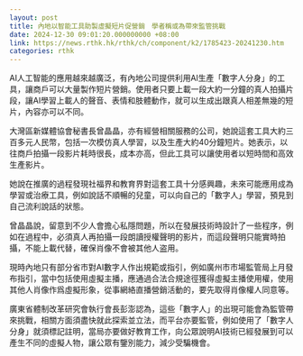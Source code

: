 ```yaml
---
layout: post
title: 內地以智能工具助製虛擬短片促營銷　學者稱或為帶來監管挑戰
date: 2024-12-30 09:01:20.000000000 +08:00
link: https://news.rthk.hk/rthk/ch/component/k2/1785423-20241230.htm
categories: rthk
---
```


AI人工智能的應用越來越廣泛，有內地公司提供利用AI生產「數字人分身」的工具，讓商戶可以大量製作短片營銷。使用者只要上載一段大約一分鐘的真人拍攝片段，讓AI學習上載人的聲音、表情和肢體動作，就可以生成出跟真人相差無幾的短片，內容亦可以不同。

大灣區新媒體協會秘書長曾晶晶，亦有經營相關服務的公司，她說這套工具大約三百多元人民幣，包括一次模仿真人學習，以及生產大約40分鐘短片。她表示，以往商戶拍攝一段影片耗時很長，成本亦高，但此工具可以讓使用者以短時間和高效生產影片。

她說在推廣的過程發現社福界和教育界對這套工具十分感興趣，未來可能應用成為學習或治療工具，例如說話不順暢的兒童，可以向自己的「數字人」學習，預見到自己流利說話的狀態。

曾晶晶說，留意到不少人會擔心私隱問題，所以在發展技術時設計了一些程序，例如在過程中，必須真人再拍攝一段朗讀授權聲明的影片，而這段聲明只能實時拍攝，不能上載代替，確保肖像不會被其他人盗用。

現時內地只有部分省市對AI數字人作出規範或指引，例如廣州市市場監管局上月發布指引，當中包括使用虛擬主播，應通過合法合規途徑獲得虛擬主播使用權，使用其他人肖像作爲虛擬形象，從事網絡直播營銷活動的，要先取得肖像權人同意等。

廣東省體制改革研究會執行會長彭澎認為，這些「數字人」的出現可能會為監管帶來挑戰，相關方面須盡快就此探索並立法，而平台亦要監管，例如使用了「數字人分身」就須標記註明，當局亦要做好教育工作，向公眾說明AI技術已經發展到可以產生不同的虛擬人物，讓公眾有鑒別能力，減少受騙機會。
